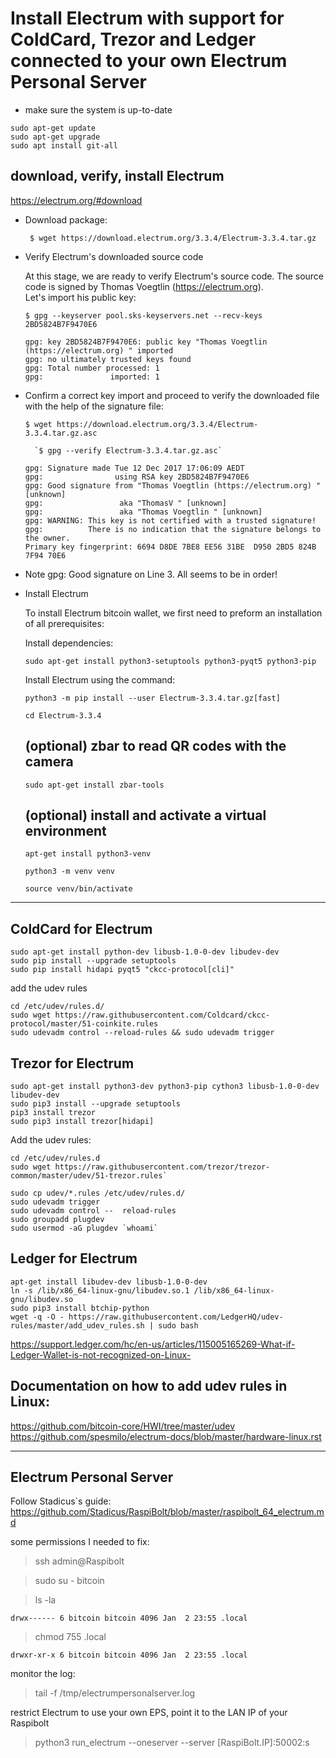 # Install Electrum with support for ColdCard, Trezor and Ledger connected to your own Electrum Personal Server

* make sure the system is up-to-date
```
sudo apt-get update
sudo apt-get upgrade
sudo apt install git-all
```
## download, verify, install Electrum

https://electrum.org/#download

* Download package:

    ` $ wget https://download.electrum.org/3.3.4/Electrum-3.3.4.tar.gz`

* Verify Electrum's downloaded source code

    At this stage, we are ready to verify Electrum's source code. The source code is signed by Thomas Voegtlin (https://electrum.org).   
    Let's import his public key:

    `$ gpg --keyserver pool.sks-keyservers.net --recv-keys 2BD5824B7F9470E6`
    ```
    gpg: key 2BD5824B7F9470E6: public key "Thomas Voegtlin (https://electrum.org) " imported
    gpg: no ultimately trusted keys found
    gpg: Total number processed: 1
    gpg:               imported: 1
    ```
* Confirm a correct key import and proceed to verify the downloaded file with the help of the signature file:

    `$ wget https://download.electrum.org/3.3.4/Electrum-3.3.4.tar.gz.asc`

        `$ gpg --verify Electrum-3.3.4.tar.gz.asc`
    ```
    gpg: Signature made Tue 12 Dec 2017 17:06:09 AEDT
    gpg:                using RSA key 2BD5824B7F9470E6
    gpg: Good signature from "Thomas Voegtlin (https://electrum.org) " [unknown]
    gpg:                 aka "ThomasV " [unknown]
    gpg:                 aka "Thomas Voegtlin " [unknown]
    gpg: WARNING: This key is not certified with a trusted signature!
    gpg:          There is no indication that the signature belongs to the owner.
    Primary key fingerprint: 6694 D8DE 7BE8 EE56 31BE  D950 2BD5 824B 7F94 70E6
    ```

* Note gpg: Good signature on Line 3. All seems to be in order!
* Install Electrum

    To install Electrum bitcoin wallet, we first need to preform an installation of all prerequisites:

    Install dependencies: 	


    `sudo apt-get install python3-setuptools python3-pyqt5 python3-pip`

    Install Electrum using the command:

    `python3 -m pip install --user Electrum-3.3.4.tar.gz[fast]`

    `cd Electrum-3.3.4`

    ## (optional) zbar to read QR codes with the camera
    `sudo apt-get install zbar-tools`

    ## (optional) install and activate a virtual environment 
    `apt-get install python3-venv`

    `python3 -m venv venv`

    `source venv/bin/activate`

---

## ColdCard for Electrum
```
sudo apt-get install python-dev libusb-1.0-0-dev libudev-dev
sudo pip install --upgrade setuptools
sudo pip install hidapi pyqt5 "ckcc-protocol[cli]"
```
add the udev rules
```
cd /etc/udev/rules.d/
sudo wget https://raw.githubusercontent.com/Coldcard/ckcc-protocol/master/51-coinkite.rules
sudo udevadm control --reload-rules && sudo udevadm trigger
```

## Trezor for Electrum
```
sudo apt-get install python3-dev python3-pip cython3 libusb-1.0-0-dev libudev-dev
sudo pip3 install --upgrade setuptools
pip3 install trezor
sudo pip3 install trezor[hidapi]
```
Add the udev rules:
```
cd /etc/udev/rules.d   
sudo wget https://raw.githubusercontent.com/trezor/trezor-common/master/udev/51-trezor.rules`

sudo cp udev/*.rules /etc/udev/rules.d/  
sudo udevadm trigger  
sudo udevadm control --  reload-rules  
sudo groupadd plugdev 
sudo usermod -aG plugdev `whoami`
```

## Ledger for Electrum
```
apt-get install libudev-dev libusb-1.0-0-dev
ln -s /lib/x86_64-linux-gnu/libudev.so.1 /lib/x86_64-linux-gnu/libudev.so
sudo pip3 install btchip-python
wget -q -O - https://raw.githubusercontent.com/LedgerHQ/udev-rules/master/add_udev_rules.sh | sudo bash
```
https://support.ledger.com/hc/en-us/articles/115005165269-What-if-Ledger-Wallet-is-not-recognized-on-Linux-

## Documentation on how to add udev rules in Linux:

https://github.com/bitcoin-core/HWI/tree/master/udev  
https://github.com/spesmilo/electrum-docs/blob/master/hardware-linux.rst 

---

## Electrum Personal Server

Follow Stadicus`s guide: 
https://github.com/Stadicus/RaspiBolt/blob/master/raspibolt_64_electrum.md

some permissions I needed to fix:

>ssh admin@Raspibolt

>sudo su - bitcoin

>ls -la

`drwx------ 6 bitcoin bitcoin 4096 Jan  2 23:55 .local`

>chmod 755 .local

`drwxr-xr-x 6 bitcoin bitcoin 4096 Jan  2 23:55 .local`

monitor the log:
>tail -f /tmp/electrumpersonalserver.log

restrict Electrum to use your own EPS, point it to the LAN IP of your Raspibolt
>python3 run_electrum --oneserver --server [RaspiBolt.IP]:50002:s
